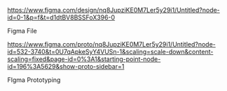
https://www.figma.com/design/nq8JupziKE0M7Ler5y29i1/Untitled?node-id=0-1&p=f&t=d1dtBV8BSSFoX396-0

Figma File

https://www.figma.com/proto/nq8JupziKE0M7Ler5y29i1/Untitled?node-id=532-3740&t=0U7qApkeSyY4VUSn-1&scaling=scale-down&content-scaling=fixed&page-id=0%3A1&starting-point-node-id=196%3A5629&show-proto-sidebar=1

FIgma Prototyping
